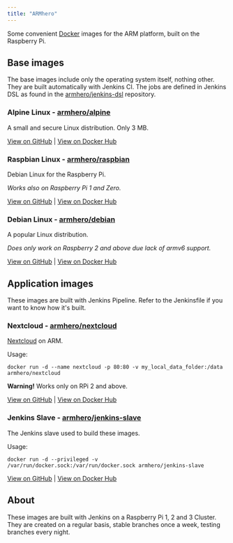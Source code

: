 ```yaml
---
title: "ARMhero"
---
```

Some convenient [Docker](http//docker.com) images for the ARM platform, built on the Raspberry Pi.

## Base images

The base images include only the operating system itself, nothing other. They are built automatically with Jenkins CI. The jobs are defined in Jenkins DSL as found in the [armhero/jenkins-dsl](https://github.com/armhero/jenkins-dsl) repository.

### Alpine Linux - [armhero/alpine](https://github.com/armhero/alpine)

A small and secure Linux distribution. Only 3 MB.

[View on GitHub](https://github.com/armhero/alpine) | [View on Docker Hub](https://hub.ocker.com/r/armhero/alpine/)

### Raspbian Linux - [armhero/raspbian](https://github.com/armhero/raspbian)

Debian Linux for the Raspberry Pi.

*Works also on Raspberry Pi 1 and Zero.*

[View on GitHub](https//github.com/armhero/raspbian) | [View on Docker Hub](https//hub.ocker.com/r/armhero/raspbian/)

### Debian Linux - [armhero/debian](https://github.com/armhero/debian)

A popular Linux distribution.

*Does only work on Raspberry 2 and above due lack of armv6 support.*

[View on GitHub](https//github.com/armhero/debian) | [View on Docker Hub](https//hub.ocker.com/r/armhero/debian/)

## Application images

These images are built with Jenkins Pipeline. Refer to the Jenkinsfile if you want to know how it's built.

### Nextcloud - [armhero/nextcloud](https://github.com/armhero/nextcloud)

[Nextcloud](http://nextcloud.com) on ARM.

Usage:
```
docker run -d --name nextcloud -p 80:80 -v my_local_data_folder:/data armhero/nextcloud
```

**Warning!** Works only on RPi 2 and above.

[View on GitHub](https://github.com/armhero/nextcloud) | [View on Docker Hub](https://hub.ocker.com/r/armhero/nextcloud/)

### Jenkins Slave - [armhero/jenkins-slave](https://github.com/armhero/jenkins-slave)

The Jenkins slave used to build these images.

Usage:
```
docker run -d --privileged -v /var/run/docker.sock:/var/run/docker.sock armhero/jenkins-slave
```

[View on GitHub](https://github.com/armhero/nextcloud) | [View on Docker Hub](https://hub.ocker.com/r/armhero/nextcloud/)

## About

These images are built with Jenkins on a Raspberry Pi 1, 2 and 3 Cluster. They are created on a regular basis, stable branches once a week, testing branches every night.
